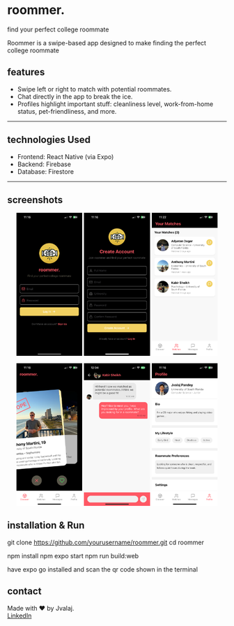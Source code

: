 # roommer.

find your perfect college roommate

Roommer is a swipe-based app designed to make finding the perfect college roommate

## features

- Swipe left or right to match with potential roommates.
- Chat directly in the app to break the ice.
- Profiles highlight important stuff: cleanliness level, work-from-home status, pet-friendliness, and more.

---

## technologies Used

- Frontend: React Native (via Expo)
- Backend: Firebase
- Database: Firestore

---

## screenshots

<p align="center">
    <img src="./assets/IMG_2745.PNG" width="30%" />
    <img src="./assets/IMG_2746.PNG" width="30%" />
    <img src="./assets/IMG_2747.PNG" width="30%" />
    
    
</p>
<p align="center">
    <img src="./assets/IMG_2743.PNG" width="30%" />
    <img src="./assets/chat.jpeg" width="30%" />
    <img src="./assets/IMG_2744.PNG" width="30%" />
    
</p>



## installation & Run

git clone https://github.com/yourusername/roommer.git
cd roommer

npm install
npm expo start
npm run build:web

have expo go installed and scan the qr code shown in the terminal

## contact

Made with ❤️ by Jvalaj.  
[LinkedIn](https://www.linkedin.com/in/jvalaj/)
